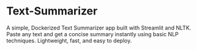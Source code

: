 # Text-Summarizer
A simple, Dockerized Text Summarizer app built with Streamlit and NLTK. Paste any text and get a concise summary instantly using basic NLP techniques. Lightweight, fast, and easy to deploy.
